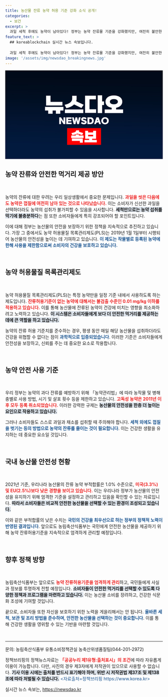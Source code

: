 ```yaml
---
title: 농산물 잔류 농약 허용 기준 강화 소식 공개!
categories:
  - 보건
excerpt: >
  과일 세척 후에도 농약이 남아있다! 정부는 농약 잔류물 기준을 강화했지만, 여전히 불안한 우리의 식탁. 안전한 먹거리를 위한 새로운 대책이 필요하다! 클릭하여 상세 내용을 확인하세요!
feature_text: >
  ## koreablockchain 실시간 뉴스 속보입니다.

  과일 세척 후에도 농약이 남아있다! 정부는 농약 잔류물 기준을 강화했지만, 여전히 불안한 우리의 식탁. 안전한 먹거리를 위한 새로운 대책이 필요하다! 클릭하여 상세 내용을 확인하세요!
image: '/assets/img/newsdao_breakingnews.jpg'
---
```


<p><img src="/assets/img/newsdao_breakingnews.jpg" alt="koreablockchain 속보" /></p>

<h2 data-ke-size="size26">농약 잔류와 안전한 먹거리 제공 방안</h2>

<p data-ke-size="size16">&nbsp;</p>

<p data-ke-size="size16">농약의 잔류에 대한 우려는 우리 일상생활에서 중요한 문제입니다. <b><span style="color: #ee2323;">과일을 씻은 다음에도 농약은 껍질에 여전히 남아 있는 것으로 나타났습니다.</span></b> 이는 소비자가 신선한 과일을 선택하더라도 농약의 섭취가 불가피할 수 있음을 시사합니다. <b><span style="background-color: #21538527;">세척만으로는 농약 섭취를 막기에 불충분하다</span></b>는 점 또한 소비자들에게 특히 강조되어야 할 포인트입니다.</p>

<p data-ke-size="size16">이에 대해 정부는 농산물의 안전을 보장하기 위한 정책을 지속적으로 추진하고 있습니다. 가장 그 중에서도 농약 허용물질 목록관리제도(PLS)는 2019년 1월 1일부터 시행되어 농산물의 안전성을 높이는 데 기여하고 있습니다. <b><span style="color: #1a5490;">이 제도는 작물별로 등록된 농약에 한해 사용을 제한함으로써 소비자의 건강을 보호하고 있습니다.</span></b></p>

<p data-ke-size="size16">&nbsp;</p>

<h2 data-ke-size="size26">농약 허용물질 목록관리제도</h2>

<p data-ke-size="size16">&nbsp;</p>

<p data-ke-size="size16">농약 허용물질 목록관리제도(PLS)는 특정 농약만을 일정 기준 내에서 사용하도록 하는 제도입니다. <b><span style="color: #ee2323;">잔류허용기준이 없는 농약에 대해서는 불검출 수준인 0.01 mg/kg 이하를 적용하고 있습니다.</span></b> 이를 통해 농산물에 잔류된 농약이 건강에 미치는 영향을 최소화하려고 노력하고 있습니다. <b><span style="background-color: #21538527;">이 시스템은 소비자들에게 보다 더 안전한 먹거리를 제공하는 데에 큰 역할을 하고 있습니다.</span></b></p>

<p data-ke-size="size16">농약의 잔류 허용 기준치를 준수하는 경우, 평생 동안 매일 해당 농산물을 섭취하더라도 건강을 위협할 수 없다는 점이 <b><span style="color: #1a5490;">과학적으로 입증되었습니다</span></b>. 이러한 기준은 소비자들에게 안전성을 보장하고, 신뢰를 주는 데 중요한 요소로 작용합니다.</p>

<p data-ke-size="size16">&nbsp;</p>

<h2 data-ke-size="size26">농약 안전 사용 기준</h2>

<p data-ke-size="size16">&nbsp;</p>

<p data-ke-size="size16">우리 정부는 농약의 과다 잔류를 예방하기 위해 「농약관리법」에 따라 농작물 및 병해충별로 사용 방법, 시기 및 살포 횟수 등을 제한하고 있습니다. <b><span style="color: #ee2323;">고독성 농약은 2011년 이후 모두 등록 취소되었습니다.</span></b> 이러한 강력한 규제는 <b><span style="background-color: #21538527;">농산물의 안전성을 한층 더 높이는 요인으로 작용하고 있습니다.</span></b></p>

<p data-ke-size="size16">그러나 소비자들도 스스로 과일과 채소를 섭취할 때 주의해야 합니다. <b><span style="color: #1a5490;">세척 외에도 껍질을 벗기는 등의 방법으로 농약의 잔류를 줄이는 것이 필요합니다</span></b>. 이는 건강한 생활을 유지하는 데 중요한 요소일 것입니다.</p>

<p data-ke-size="size16">&nbsp;</p>

<h2 data-ke-size="size26">국내 농산물 안전성 현황</h2>

<p data-ke-size="size16">&nbsp;</p>

<p data-ke-size="size16">2021년 기준, 우리나라 농산물의 잔류 농약 부적합률은 1.0% 수준으로, <b><span style="color: #ee2323;">미국(3.3%) 및 EU(2.5%)보다 낮은 경향을 보이고 있습니다.</span></b> 이는 우리나라 정부가 농산물의 안전성을 유지하기 위해 엄격한 기준을 설정하고 관리하고 있음을 확인할 수 있는 자료입니다. <b><span style="background-color: #21538527;">따라서 소비자들은 비교적 안전한 농산물을 선택할 수 있는 환경이 조성되고 있습니다.</span></b></p>

<p data-ke-size="size16">이와 같은 부적합률의 낮은 수치는 <b><span style="color: #1a5490;">국민의 건강을 최우선으로 하는 정부의 정책적 노력이 반영된 결과입니다</span></b>. 앞으로도 농림축산식품부는 국민에게 안전한 농산물을 제공하기 위해 농약 잔류허용기준을 지속적으로 엄격하게 관리할 예정입니다.</p>

<p data-ke-size="size16">&nbsp;</p>

<h2 data-ke-size="size26">향후 정책 방향</h2>

<p data-ke-size="size16">&nbsp;</p>

<p data-ke-size="size16">농림축산식품부는 앞으로도 <b><span style="color: #ee2323;">농약 잔류허용기준을 엄격하게 관리</span></b>하고, 국민들에게 사실과 정보를 투명하게 전할 예정입니다. <b><span style="background-color: #21538527;">소비자들이 안전한 먹거리를 선택할 수 있도록 다양한 정책과 프로그램을 마련하고 있습니다.</span></b> 이는 농산물 소비를 장려하고, 건강한 식문화 조성에 기여할 것입니다.</p>

<p data-ke-size="size16">끝으로, 소비자들 또한 자신을 보호하기 위한 노력을 게을리해서는 안 됩니다. <b><span style="color: #1a5490;">올바른 세척, 보관 및 조리 방법을 준수하며, 안전한 농산물을 선택하는 것이 중요합니다</span></b>. 이를 통해 건강한 생활을 영위할 수 있는 기반을 마련할 것입니다.</p>

<p data-ke-size="size16">&nbsp;</p>

<hr>

<p data-ke-size="size16">문의: 농림축산식품부 유통소비정책관실 농축산위생품질팀(044-201-2972)</p>

<p data-ke-size="size16">정책브리핑의 정책뉴스자료는 <b><span style="color: #ee2323;">「공공누리 제1유형:출처표시」의 조건</span></b>에 따라 자유롭게 이용이 가능합니다. 다만, 사진의 경우 제3자에게 저작권이 있으므로 사용할 수 없습니다. <b><span style="background-color: #21538527;">기사 이용 시에는 출처를 반드시 표기해야 하며, 위반 시 저작권법 제37조 및 제138조에 따라 처벌될 수 있습니다.</span></b> <span style="color: #1a5490;">&lt;자료출처=정책브리핑 https://www.korea.kr&gt;</span></p>
실시간 뉴스 속보는, <a href="https://newsdao.kr" rel="dofollow">https://newsdao.kr</a>



